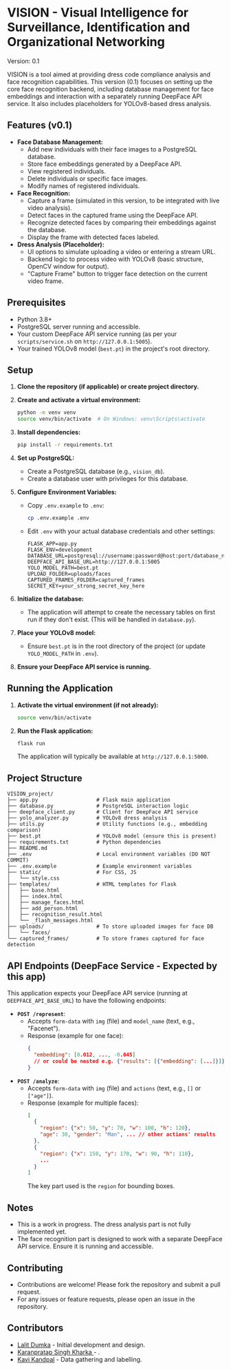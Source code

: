 # VISION - Visual Intelligence for Surveillance, Identification and Organizational Networking

Version: 0.1

VISION is a tool aimed at providing dress code compliance analysis and face recognition capabilities.
This version (0.1) focuses on setting up the core face recognition backend, including database management for face embeddings and interaction with a separately running DeepFace API service. It also includes placeholders for YOLOv8-based dress analysis.

## Features (v0.1)

*   **Face Database Management:**
    *   Add new individuals with their face images to a PostgreSQL database.
    *   Store face embeddings generated by a DeepFace API.
    *   View registered individuals.
    *   Delete individuals or specific face images.
    *   Modify names of registered individuals.
*   **Face Recognition:**
    *   Capture a frame (simulated in this version, to be integrated with live video analysis).
    *   Detect faces in the captured frame using the DeepFace API.
    *   Recognize detected faces by comparing their embeddings against the database.
    *   Display the frame with detected faces labeled.
*   **Dress Analysis (Placeholder):**
    *   UI options to simulate uploading a video or entering a stream URL.
    *   Backend logic to process video with YOLOv8 (basic structure, OpenCV window for output).
    *   "Capture Frame" button to trigger face detection on the current video frame.

## Prerequisites

*   Python 3.8+
*   PostgreSQL server running and accessible.
*   Your custom DeepFace API service running (as per your `scripts/service.sh` on `http://127.0.0.1:5005`).
*   Your trained YOLOv8 model (`best.pt`) in the project's root directory.

## Setup

1.  **Clone the repository (if applicable) or create project directory.**

2.  **Create and activate a virtual environment:**
    ```bash
    python -m venv venv
    source venv/bin/activate  # On Windows: venv\Scripts\activate
    ```

3.  **Install dependencies:**
    ```bash
    pip install -r requirements.txt
    ```

4.  **Set up PostgreSQL:**
    *   Create a PostgreSQL database (e.g., `vision_db`).
    *   Create a database user with privileges for this database.

5.  **Configure Environment Variables:**
    *   Copy `.env.example` to `.env`:
        ```bash
        cp .env.example .env
        ```
    *   Edit `.env` with your actual database credentials and other settings:
        ```
        FLASK_APP=app.py
        FLASK_ENV=development
        DATABASE_URL=postgresql://username:password@host:port/database_name
        DEEPFACE_API_BASE_URL=http://127.0.0.1:5005
        YOLO_MODEL_PATH=best.pt
        UPLOAD_FOLDER=uploads/faces
        CAPTURED_FRAMES_FOLDER=captured_frames
        SECRET_KEY=your_strong_secret_key_here
        ```

6.  **Initialize the database:**
    *   The application will attempt to create the necessary tables on first run if they don't exist. (This will be handled in `database.py`).

7.  **Place your YOLOv8 model:**
    *   Ensure `best.pt` is in the root directory of the project (or update `YOLO_MODEL_PATH` in `.env`).

8.  **Ensure your DeepFace API service is running.**

## Running the Application

1.  **Activate the virtual environment (if not already):**
    ```bash
    source venv/bin/activate
    ```

2.  **Run the Flask application:**
    ```bash
    flask run
    ```
    The application will typically be available at `http://127.0.0.1:5000`.

## Project Structure

```
VISION_project/
├── app.py                   # Flask main application
├── database.py              # PostgreSQL interaction logic
├── deepface_client.py       # Client for DeepFace API service
├── yolo_analyzer.py         # YOLOv8 dress analysis
├── utils.py                 # Utility functions (e.g., embedding comparison)
├── best.pt                  # YOLOv8 model (ensure this is present)
├── requirements.txt         # Python dependencies
├── README.md
├── .env                     # Local environment variables (DO NOT COMMIT)
├── .env.example             # Example environment variables
├── static/                  # For CSS, JS
│   └── style.css
├── templates/               # HTML templates for Flask
│   ├── base.html
│   ├── index.html
│   ├── manage_faces.html
│   ├── add_person.html
│   ├── recognition_result.html
│   └── _flash_messages.html
├── uploads/                 # To store uploaded images for face DB
│   └── faces/
└── captured_frames/         # To store frames captured for face detection
```

## API Endpoints (DeepFace Service - Expected by this app)

This application expects your DeepFace API service (running at `DEEPFACE_API_BASE_URL`) to have the following endpoints:

*   **`POST /represent`**:
    *   Accepts `form-data` with `img` (file) and `model_name` (text, e.g., "Facenet").
    *   Response (example for one face):
        ```json
        {
          "embedding": [0.012, ..., -0.045]
          // or could be nested e.g. {"results": [{"embedding": [...]}]}
        }
        ```
*   **`POST /analyze`**:
    *   Accepts `form-data` with `img` (file) and `actions` (text, e.g., `[]` or `["age"]`).
    *   Response (example for multiple faces):
        ```json
        [
          {
            "region": {"x": 50, "y": 70, "w": 100, "h": 120},
            "age": 30, "gender": "Man", ... // other actions' results
          },
          {
            "region": {"x": 150, "y": 170, "w": 90, "h": 110},
            ...
          }
        ]
        ```
        The key part used is the `region` for bounding boxes.


## Notes
*   This is a work in progress. The dress analysis part is not fully implemented yet.
*   The face recognition part is designed to work with a separate DeepFace API service. Ensure it is running and accessible.
  
## Contributing
*   Contributions are welcome! Please fork the repository and submit a pull request.
*   For any issues or feature requests, please open an issue in the repository.
  
## Contributors
*   [Lalit Dumka](linkedin.com/in/lalitdumka) - Initial development and design.
*   [Karanpratap Singh Kharka ](linkedin) - .
*   [Kavi Kandpal](linkedin) - Data gathering and labelling.